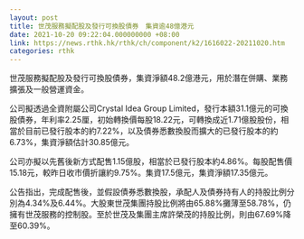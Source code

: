 ```yaml
---
layout: post
title: 世茂服務擬配股及發行可換股債券　集資逾48億港元
date: 2021-10-20 09:22:04.000000000 +08:00
link: https://news.rthk.hk/rthk/ch/component/k2/1616022-20211020.htm
categories: rthk
---
```


世茂服務擬配股及發行可換股債券，集資淨額48.2億港元，用於潛在併購、業務擴張及一般營運資金。

公司擬透過全資附屬公司Crystal Idea Group Limited，發行本額31.1億元的可換股債券，年利率2.25厘，初始轉換價每股18.22元，可轉換成近1.71億股股份，相當於目前已發行股本的約7.22%，以及債券悉數換股而擴大的已發行股本的約6.73%，集資淨額估計30.85億元。

公司亦擬以先舊後新方式配售1.15億股，相當於已發行股本約4.86%。每股配售價15.18元，較昨日收市價折讓約9.75%。集資17.5億元，集資淨額17.35億元。

公告指出，完成配售後，並假設債券悉數換股，承配人及債券持有人的持股比例分別為4.34%及6.44%。大股東世茂集團持股比例將由65.88%攤薄至58.78%，仍擁有世茂服務的控制股。至於世茂及集團主席許榮茂的持股比例，則由67.69%降至60.39%。
